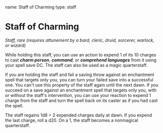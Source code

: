name: Staff of Charming type: staff

# Staff of Charming
_Staff, rare (requires attunement by a bard, cleric, druid, sorcerer, warlock, or wizard)_

While holding this staff, you can use an action to expend 1 of its 10 charges to cast **_charm person_**, **_command_**, or **_comprehend languages_** from it using your spell save DC. The staff can also be used as a magic quarterstaff.

If you are holding the staff and fail a saving throw against an enchantment spell that targets only you, you can turn your failed save into a successful one. You can't use this property of the staff again until the next dawn. If you succeed on a save against an enchantment spell that targets only you, with or without the staff's intervention, you can use your reaction to expend 1 charge from the staff and turn the spell back on its caster as if you had cast the spell.

The staff regains 1d8 + 2 expended charges daily at dawn. If you expend the last charge, roll a d20. On a 1, the staff becomes a nonmagical quarterstaff. 